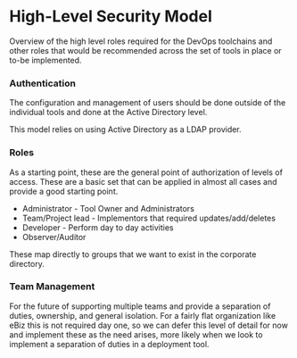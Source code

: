 # High-Level Security Model

Overview of the high level roles required for the DevOps toolchains and other roles that would be recommended across the set of tools in place or to-be implemented.

### Authentication

The configuration and management of users should be done outside of the individual tools and done at the Active Directory level. 

This model relies on using Active Directory as a LDAP provider.

### Roles

As a starting point, these are the general point of authorization of levels of access. These are a basic set that can be applied in almost all cases and provide a good starting point.


 * Administrator - Tool Owner and Administrators
 * Team/Project lead - Implementors that required updates/add/deletes
 * Developer - Perform day to day activities
 * Observer/Auditor


These map directly to groups that we want to exist in the corporate directory.

### Team Management

For the future of supporting multiple teams and provide a separation of duties, ownership, and general isolation. For a fairly flat organization like eBiz this is not required day one, so we can defer this level of detail for now and implement these as the need arises, more likely when we look to implement a separation of duties in a deployment tool.
